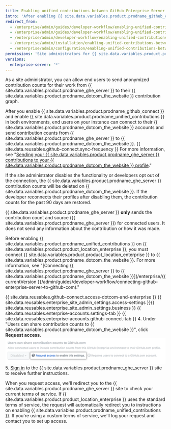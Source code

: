 ```yaml
---
title: Enabling unified contributions between GitHub Enterprise Server and GitHub.com
intro: 'After enabling {{ site.data.variables.product.prodname_github_connect }}, you can allow {{ site.data.variables.product.prodname_ghe_cloud }} members to highlight their work on {{ site.data.variables.product.prodname_ghe_server }} by sending the contribution counts to their {{ site.data.variables.product.prodname_dotcom_the_website }} profiles.'
redirect_from:
  - /enterprise/admin/guides/developer-workflow/enabling-unified-contributions-between-github-enterprise-and-github-com/
  - /enterprise/admin/guides/developer-workflow/enabling-unified-contributions-between-github-enterprise-server-and-github-com/
  - /enterprise/admin/developer-workflow/enabling-unified-contributions-between-github-enterprise-server-and-githubcom/
  - /enterprise/admin/installation/enabling-unified-contributions-between-github-enterprise-server-and-githubcom
  - /enterprise/admin/configuration/enabling-unified-contributions-between-github-enterprise-server-and-githubcom
permissions: 'Site administrators for {{ site.data.variables.product.prodname_ghe_server }} who are also owners of the connected {{ site.data.variables.product.prodname_ghe_cloud }} organization or enterprise account can enable unified contributions between {{ site.data.variables.product.prodname_ghe_server }} and {{ site.data.variables.product.prodname_dotcom_the_website }}.'
versions:
  enterprise-server: '*'
---
```


As a site administrator, you can allow end users to send anonymized contribution counts for their work from {{ site.data.variables.product.prodname_ghe_server }} to their {{ site.data.variables.product.prodname_dotcom_the_website }} contribution graph.

After you enable {{ site.data.variables.product.prodname_github_connect }} and enable {{ site.data.variables.product.prodname_unified_contributions }} in both environments, end users on your instance can connect to their {{ site.data.variables.product.prodname_dotcom_the_website }} accounts and send contribution counts from {{ site.data.variables.product.prodname_ghe_server }} to {{ site.data.variables.product.prodname_dotcom_the_website }}. {{ site.data.reusables.github-connect.sync-frequency }} For more information, see "[Sending your {{ site.data.variables.product.prodname_ghe_server }} contributions to your {{ site.data.variables.product.prodname_dotcom_the_website }} profile](/articles/sending-your-github-enterprise-server-contributions-to-your-github-com-profile/)."

If the site administrator disables the functionality or developers opt out of the connection, the {{ site.data.variables.product.prodname_ghe_server }} contribution counts will be deleted on {{ site.data.variables.product.prodname_dotcom_the_website }}. If the developer reconnects their profiles after disabling them, the contribution counts for the past 90 days are restored.

{{ site.data.variables.product.prodname_ghe_server }} **only** sends the contribution count and source ({{ site.data.variables.product.prodname_ghe_server }}) for connected users. It does not send any information about the contribution or how it was made.

Before enabling {{ site.data.variables.product.prodname_unified_contributions }} on {{ site.data.variables.product.product_location_enterprise }}, you must connect {{ site.data.variables.product.product_location_enterprise }} to {{ site.data.variables.product.prodname_dotcom_the_website }}. For more information, see "[Connecting {{ site.data.variables.product.prodname_ghe_server }} to {{ site.data.variables.product.prodname_dotcom_the_website }}](/enterprise/{{ currentVersion }}/admin/guides/developer-workflow/connecting-github-enterprise-server-to-github-com)."

{{ site.data.reusables.github-connect.access-dotcom-and-enterprise }}
{{ site.data.reusables.enterprise_site_admin_settings.access-settings }}{{ site.data.reusables.enterprise_site_admin_settings.business }}
{{ site.data.reusables.enterprise-accounts.settings-tab }}
{{ site.data.reusables.enterprise-accounts.github-connect-tab }}
4. Under "Users can share contribution counts to {{ site.data.variables.product.prodname_dotcom_the_website }}", click **Request access**. ![Request access to unified contributions option](/assets/images/enterprise/site-admin-settings/dotcom-ghe-connection-request-access.png)
5. [Sign in](https://enterprise.github.com/login) to the {{ site.data.variables.product.prodname_ghe_server }} site to receive further instructions.

When you request access, we'll redirect you to the {{ site.data.variables.product.prodname_ghe_server }} site to check your current terms of service. If {{ site.data.variables.product.product_location_enterprise }} uses the standard terms of service, the request will automatically redirect you to instructions on enabling {{ site.data.variables.product.prodname_unified_contributions }}. If you're using a custom terms of service, we'll log your request and contact you to set up access.
